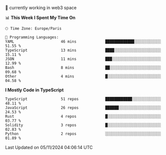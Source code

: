 🔭 currently working in web3 space

<!--START_SECTION:waka-->
📊 **This Week I Spent My Time On** 

```text
🕑︎ Time Zone: Europe/Paris

💬 Programming Languages: 
YAML                     46 mins             █████████████░░░░░░░░░░░░   51.55 % 
TypeScript               13 mins             ████░░░░░░░░░░░░░░░░░░░░░   15.11 % 
JSON                     11 mins             ███░░░░░░░░░░░░░░░░░░░░░░   12.99 % 
Bash                     8 mins              ██░░░░░░░░░░░░░░░░░░░░░░░   09.68 % 
Other                    4 mins              █░░░░░░░░░░░░░░░░░░░░░░░░   04.58 % 
```

**I Mostly Code in TypeScript** 

```text
TypeScript               51 repos            ████████████░░░░░░░░░░░░░   48.11 % 
JavaScript               26 repos            ██████░░░░░░░░░░░░░░░░░░░   24.53 % 
Rust                     4 repos             █░░░░░░░░░░░░░░░░░░░░░░░░   03.77 % 
Solidity                 3 repos             █░░░░░░░░░░░░░░░░░░░░░░░░   02.83 % 
Python                   2 repos             ░░░░░░░░░░░░░░░░░░░░░░░░░   01.89 % 
```




 Last Updated on 05/11/2024 04:06:14 UTC
<!--END_SECTION:waka-->
